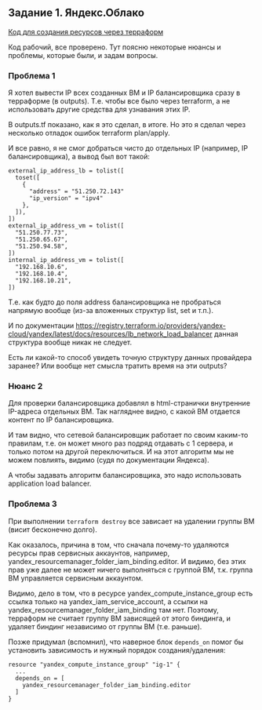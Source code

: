 ## Задание 1. Яндекс.Облако

[Код для создания ресурсов через терраформ](https://github.com/at6man/devops-netology/tree/main/homeworks/terraform_15.2)   

Код рабочий, все проверено. Тут поясню некоторые нюансы и проблемы, которые были, и задам вопросы.

### Проблема 1

Я хотел вывести IP всех созданных ВМ и IP балансировщика сразу в терраформе (в outputs). Т.е. чтобы все было через terraform, а не использовать другие средства для узнавания этих IP.

В outputs.tf показано, как я это сделал, в итоге. Но это я сделал через несколько отладок ошибок terraform plan/apply.

И все равно, я не смог добраться чисто до отдельных IP (например, IP балансировщика), а вывод был вот такой:

    external_ip_address_lb = tolist([
      toset([
        {
          "address" = "51.250.72.143"
          "ip_version" = "ipv4"
        },
      ]),
    ])
    external_ip_address_vm = tolist([
      "51.250.77.73",
      "51.250.65.67",
      "51.250.94.58",
    ])
    internal_ip_address_vm = tolist([
      "192.168.10.6",
      "192.168.10.4",
      "192.168.10.21",
    ])

Т.е. как будто до поля address балансировщика не пробраться напрямую вообще (из-за вложенных структур list, set и т.п.).

И по документации https://registry.terraform.io/providers/yandex-cloud/yandex/latest/docs/resources/lb_network_load_balancer данная структура вообще никак не следует.

Есть ли какой-то способ увидеть точную структуру данных провайдера заранее? Или вообще нет смысла тратить время на эти outputs?

### Нюанс 2

Для проверки балансировщика добавлял в html-странички внутренние IP-адреса отдельных ВМ. Так нагляднее видно, с какой ВМ отдается контент по IP балансировщика.

И там видно, что сетевой балансировщик работает по своим каким-то правилам, т.е. он может много раз подряд отдавать с 1 сервера, и только потом на другой переключиться. И на этот алгоритм мы не можем повлиять, видимо (судя по документации Яндекса).

А чтобы задавать алгоритм балансировщика, это надо использовать application load balancer.

### Проблема 3

При выполнении `terraform destroy` все зависает на удалении группы ВМ (висит бесконечно долго).

Как оказалось, причина в том, что сначала почему-то удаляются ресурсы прав сервисных аккаунтов, например, yandex_resourcemanager_folder_iam_binding.editor. И видимо, без этих прав уже далее не может ничего выполняться с группой ВМ, т.к. группа ВМ управляется сервисным аккаунтом.

Видимо, дело в том, что в ресурсе yandex_compute_instance_group есть ссылка только на yandex_iam_service_account, а ссылки на yandex_resourcemanager_folder_iam_binding там нет. Поэтому, терраформ не считает группу ВМ зависящей от этого биндинга, и удаляет биндинг независимо от группы ВМ (т.е. раньше).

Позже придумал (вспомнил), что наверное блок `depends_on` помог бы установить зависимость и нужный порядок создания/удаления:

    resource "yandex_compute_instance_group" "ig-1" {
      ...
      depends_on = [
        yandex_resourcemanager_folder_iam_binding.editor
      ]
    }
